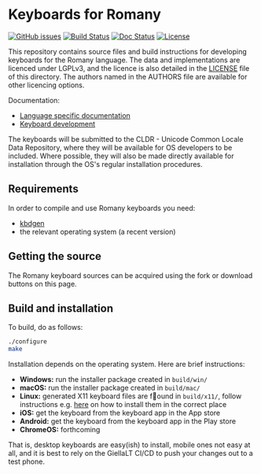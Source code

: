 # Keyboards for Romany

[![GitHub issues](https://img.shields.io/github/issues-raw/giellalt/keyboard-rom)](https://github.com/giellalt/keyboard-rom/issues)
[![Build Status](https://github.com/giellalt/keyboard-rom/workflows/Build%20Keyboards/badge.svg)](https://github.com/giellalt/keyboard-rom/actions)
[![Doc Status](https://github.com/giellalt/keyboard-rom/workflows/Build%20Docs/badge.svg)](https://github.com/giellalt/keyboard-rom/actions)
[![License](https://img.shields.io/github/license/giellalt/keyboard-rom)](https://github.com/giellalt/keyboard-rom/blob/main/LICENSE)

This repository contains source files and build instructions for
developing keyboards for the Romany language. The data and
implementations are licenced under LGPLv3, and the licence is
also detailed in the [LICENSE](LICENSE) file of this directory. The authors named
in the AUTHORS file are available for other licencing options.

Documentation:

- [Language specific documentation](https://giellalt.github.io/keyboard-rom)
- [Keyboard development](https://giellalt.github.io/keyboards/Overview.html)

The keyboards will be submitted to the CLDR - Unicode Common Locale Data
Repository, where they will be available for OS developers to be
included. Where possible, they will also be made directly available for
installation through the OS's regular installation procedures.

## Requirements

In order to compile and use Romany keyboards you need:

- [kbdgen](https://github.com/divvun/kbdgen)
- the relevant operating system (a recent version)

## Getting the source

The Romany keyboard sources can be acquired using the fork or download
buttons on this page.

## Build and installation

To build, do as follows:

```sh
./configure
make
```

Installation depends on the operating system. Here are brief instructions:

- __Windows:__ run the installer package created in `build/win/`
- __macOS:__ run the installer package created in `build/mac/`
- __Linux:__ generated X11 keyboard files are found in `build/x11/`, follow
  instructions e.g.
  [here](https://paulguerin.medium.com/install-an-additional-keyboard-layout-on-x11-58e53aaef1e4)
  on how to install them in the correct place
- __iOS:__ get the keyboard from the keyboard app in the App store
- __Android:__ get the keyboard from the keyboard app in the Play store
- __ChromeOS:__ forthcoming

That is, desktop keyboards are easy(ish) to install, mobile ones not easy at all,
and it is best to rely on the GiellaLT CI/CD to push your changes out to a test phone.
